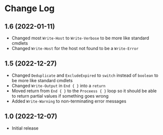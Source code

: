 # Change Log
## 1.6 (2022-01-11)
- Changed most `Write-Host` to `Write-Verbose` to be more like standard cmdlets
- Changed `Write-Host` for the host not found to be a `Write-Error`
## 1.5 (2022-12-27)
- Changed `Deduplicate` and `ExcludeExpired` to `switch` instead of `boolean` to be more like standard cmdlets
- Changed `Write-Output` in `End { }` into a `return`
- Moved return from `End { }` to the `Proceess { }` loop so it should be able to return partial values if something goes wrong
- Added `Write-Warning` to non-terminating error messages
## 1.0 (2022-12-07)
- Initial release
